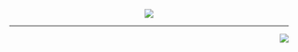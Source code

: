 <div id="header" align="center">
<img src="https://media.giphy.com/media/coxQHKASG60HrHtvkt/giphy.gif">
</div>

---
<div id="footer" align="right">
<img src="https://img.shields.io/pypi/pyversions/Django">
</div>